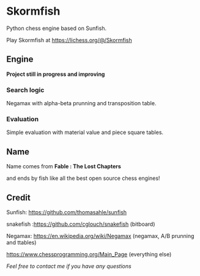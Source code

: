# Skormfish

Python chess engine based on Sunfish.

Play Skormfish at https://lichess.org/@/Skormfish

## Engine

**Project still in progress and improving**

### Search logic

Negamax with alpha-beta prunning and transposition table.

### Evaluation

Simple evaluation with material value and piece square tables.

## Name

Name comes from **Fable : The Lost Chapters**

and ends by fish like all the best open source chess engines!

## Credit

Sunfish: https://github.com/thomasahle/sunfish

snakefish :https://github.com/cglouch/snakefish (bitboard)

Negamax: https://en.wikipedia.org/wiki/Negamax (negamax, A/B prunning and ttables)

https://www.chessprogramming.org/Main_Page (everything else)

*Feel free to contact me if you have any questions*
